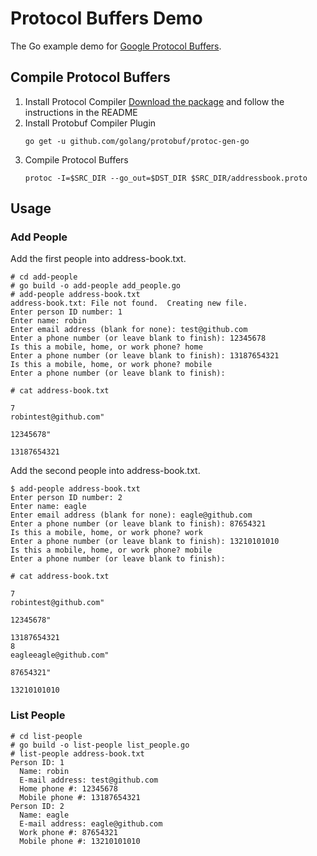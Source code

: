 # Protocol Buffers Demo

The Go example demo for [Google Protocol Buffers](https://github.com/google/protobuf).

## Compile Protocol Buffers

1. Install Protocol Compiler
    [Download the package](https://github.com/google/protobuf/releases) and follow the instructions in the README
2. Install Protobuf Compiler Plugin
    ```shell
    go get -u github.com/golang/protobuf/protoc-gen-go
    ```
3. Compile Protocol Buffers
    ```shell
    protoc -I=$SRC_DIR --go_out=$DST_DIR $SRC_DIR/addressbook.proto
    ```

## Usage

### Add People

Add the first people into address-book.txt.

```shell
# cd add-people
# go build -o add-people add_people.go
# add-people address-book.txt
address-book.txt: File not found.  Creating new file.
Enter person ID number: 1
Enter name: robin
Enter email address (blank for none): test@github.com
Enter a phone number (or leave blank to finish): 12345678
Is this a mobile, home, or work phone? home
Enter a phone number (or leave blank to finish): 13187654321
Is this a mobile, home, or work phone? mobile
Enter a phone number (or leave blank to finish):

# cat address-book.txt

7
robintest@github.com"
                                                                                                                                                                                            12345678"

13187654321
```

Add the second people into address-book.txt.

```shell
$ add-people address-book.txt
Enter person ID number: 2
Enter name: eagle
Enter email address (blank for none): eagle@github.com
Enter a phone number (or leave blank to finish): 87654321
Is this a mobile, home, or work phone? work
Enter a phone number (or leave blank to finish): 13210101010
Is this a mobile, home, or work phone? mobile
Enter a phone number (or leave blank to finish):

# cat address-book.txt

7
robintest@github.com"
                                                                                                                                                                                            12345678"

13187654321
8
eagleeagle@github.com"
                                                                                                                                                                                            87654321"

13210101010
```

### List People

```shell
# cd list-people
# go build -o list-people list_people.go
# list-people address-book.txt
Person ID: 1
  Name: robin
  E-mail address: test@github.com
  Home phone #: 12345678
  Mobile phone #: 13187654321
Person ID: 2
  Name: eagle
  E-mail address: eagle@github.com
  Work phone #: 87654321
  Mobile phone #: 13210101010
```
